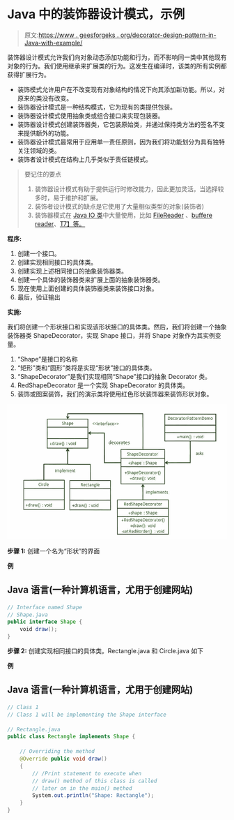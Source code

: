 # Java 中的装饰器设计模式，示例

> 原文:[https://www . geesforgeks . org/decorator-design-pattern-in-Java-with-example/](https://www.geeksforgeeks.org/decorator-design-pattern-in-java-with-example/)

装饰器设计模式允许我们向对象动态添加功能和行为，而不影响同一类中其他现有对象的行为。我们使用继承来扩展类的行为。这发生在编译时，该类的所有实例都获得扩展行为。

*   装饰模式允许用户在不改变现有对象结构的情况下向其添加新功能。所以，对原来的类没有改变。
*   装饰器设计模式是一种结构模式，它为现有的类提供包装。
*   装饰器设计模式使用抽象类或组合接口来实现包装器。
*   装饰器设计模式创建装饰器类，它包装原始类，并通过保持类方法的签名不变来提供额外的功能。
*   装饰器设计模式最常用于应用单一责任原则，因为我们将功能划分为具有独特关注领域的类。
*   装饰者设计模式在结构上几乎类似于责任链模式。

> 要记住的要点
> 
> 1.  装饰器设计模式有助于提供运行时修改能力，因此更加灵活。当选择较多时，易于维护和扩展。
> 2.  装饰者设计模式的缺点是它使用了大量相似类型的对象(装饰者)
> 3.  装饰器模式在 [Java IO 类](https://www.geeksforgeeks.org/java-io-packag/)中大量使用，比如 [FileReader](https://www.geeksforgeeks.org/different-ways-reading-text-file-java/) 、[buffere reader](https://www.geeksforgeeks.org/java-io-bufferedreader-class-java/)、[T7】等。](https://www.geeksforgeeks.org/java-io-bufferedreader-class-java/)

**程序:**

1.  创建一个接口。
2.  创建实现相同接口的具体类。
3.  创建实现上述相同接口的抽象装饰器类。
4.  创建一个具体的装饰器类来扩展上面的抽象装饰器类。
5.  现在使用上面创建的具体装饰器类来装饰接口对象。
6.  最后，验证输出

**实施:**

我们将创建一个形状接口和实现该形状接口的具体类。然后，我们将创建一个抽象装饰器类 ShapeDecorator，实现 Shape 接口，并将 Shape 对象作为其实例变量。

1.  “Shape”是接口的名称
2.  “矩形”类和“圆形”类将是实现“形状”接口的具体类。
3.  “ShapeDecorator”是我们实现相同“Shape”接口的抽象 Decorator 类。
4.  RedShapeDecorator 是一个实现 ShapeDecorator 的具体类。
5.  装饰或图案装饰，我们的演示类将使用红色形状装饰器来装饰形状对象。

![](img/04fcefd2e416a900553753d709ace4dd.png)

**步骤 1:** 创建一个名为“形状”的界面

**例**

## Java 语言(一种计算机语言，尤用于创建网站)

```java
// Interface named Shape
// Shape.java
public interface Shape {
    void draw();
}
```

**步骤 2:** 创建实现相同接口的具体类。Rectangle.java 和 Circle.java 如下

**例**

## Java 语言(一种计算机语言，尤用于创建网站)

```java
// Class 1
// Class 1 will be implementing the Shape interface

// Rectangle.java
public class Rectangle implements Shape {

    // Overriding the method
    @Override public void draw()
    {
        // /Print statement to execute when
        // draw() method of this class is called
        // later on in the main() method
        System.out.println("Shape: Rectangle");
    }
}
```